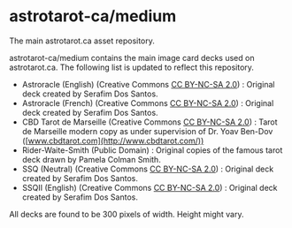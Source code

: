 # astrotarot-ca/medium
The main astrotarot.ca asset repository.

astrotarot-ca/medium contains the main image card decks used on astrotarot.ca. The following list is updated to reflect this repository.

* Astroracle (English) (Creative Commons [CC BY-NC-SA 2.0](https://creativecommons.org/licenses/by-nc-sa/2.0/)) : Original deck created by Serafim Dos Santos.
* Astroracle (French) (Creative Commons [CC BY-NC-SA 2.0](https://creativecommons.org/licenses/by-nc-sa/2.0/)) : Original deck created by Serafim Dos Santos.
* CBD Tarot de Marseille (Creative Commons [CC BY-NC-SA 2.0](https://creativecommons.org/licenses/by-nc-sa/2.0/)) : Tarot de Marseille modern copy as under supervision of Dr. Yoav Ben-Dov ([www.cbdtarot.com](http://www.cbdtarot.com/))
* Rider-Waite-Smith (Public Domain) : Original copies of the famous tarot deck drawn by Pamela Colman Smith.
* SSQ (Neutral) (Creative Commons [CC BY-NC-SA 2.0](https://creativecommons.org/licenses/by-nc-sa/2.0/)) : Original deck created by Serafim Dos Santos.
* SSQII (English) (Creative Commons [CC BY-NC-SA 2.0](https://creativecommons.org/licenses/by-nc-sa/2.0/)) : Original deck created by Serafim Dos Santos.

All decks are found to be 300 pixels of width. Height might vary. 